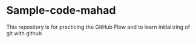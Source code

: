 # Sample-code-mahad
This repository is for practicing the GitHub Flow and to learn initializing of git with github
